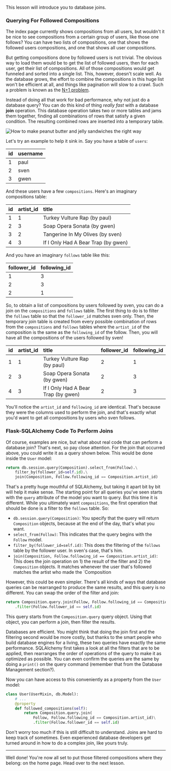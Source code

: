 This lesson will introduce you to database joins.

### Querying For Followed Compositions

The index page currently shows compositions from all users, but wouldn't it be nice to see compositions from a certain group of users, like those one follows? You can have two lists of compositions, one that shows the followed users compositions, and one that shows all user compositions.

But getting compositions done by followed users is not trivial. The obvious way to load them would be to get the list of followed users, then for each user, get their list of compositions. All of those compositions would get funneled and sorted into a single list. This, however, doesn't scale well. As the database grows, the effort to combine the compositions in this huge list won't be efficient at all, and things like pagination will slow to a crawl. Such a problem is known as the <a href="https://medium.com/web-performance-for-developers/n-1-problem-c8911bfd2577" target="_blank">N+1 problem</a>.

Instead of doing all that work for bad performance, why not just do a database query? You can do this kind of thing *really fast* with a database **join** operation. This database operation takes two or more tables and jams them together, finding all combinations of rows that satisfy a given condition. The resulting combined rows are inserted into a temporary table.

![How to make peanut butter and jelly sandwiches the right way](https://images.unsplash.com/photo-1557133285-a2b6b21f6e13?ixlib=rb-1.2.1&ixid=eyJhcHBfaWQiOjEyMDd9&auto=format&fit=crop&w=1351&q=80)

Let's try an example to help it sink in. Say you have a table of `users`:

| id   | username |
| :--- | :------- |
| 1    | paul     |
| 2    | sven     |
| 3    | gwen     |

And these users have a few `compositions`. Here's an imaginary compositions table:

| id   | artist_id | title                               |
| :--- | :-------- | :---------------------------------- |
| 1    | 1         | Turkey Vulture Rap (by paul)        |
| 2    | 3         | Soap Opera Sonata (by gwen)         |
| 3    | 2         | Tangerine In My Olives (by sven)    |
| 4    | 3         | If I Only Had A Bear Trap (by gwen) |

And you have an imaginary `follows` table like this:

| follower_id | following_id |
| :---------- | :----------- |
| 1           | 3            |
| 2           | 3            |
| 2           | 1            |

So, to obtain a list of compositions by users followed by sven, you can do a join on the `compositions` and `follows` table. The first thing to do is to filter the `follows` table so that the `follower_id` matches sven only. Then, the temporary join table is created from every possible combination of rows from the `compositions` and `follows` tables where the `artist_id` of the composition is the same as the `following_id` of the follow. Then, you will have all the compositions of the users followed by sven!

| id   | artist_id | title                               | follower_id | following_id |
| :--- | :-------- | :---------------------------------- | :---------- | :----------- |
| 1    | 1         | Turkey Vulture Rap (by paul)        | 2           | 1            |
| 2    | 3         | Soap Opera Sonata (by gwen)         | 2           | 3            |
| 4    | 3         | If I Only Had A Bear Trap (by gwen) | 2           | 3            |

You'll notice the `artist_id` and `following_id` are identical. That's because they were the columns used to perform the join, and that's exactly what you'd want to get all compositions by users who sven follows.

### Flask-SQLAlchemy Code To Perform Joins

Of course, examples are nice, but what about real code that can perform a database join? That's next, so pay close attention. For the join that occurred above, you could write it as a query shown below. This would be done inside the `User` model:

```python
return db.session.query(Composition).select_from(Follow).\
    filter_by(follower_id=self.id).\
    join(Composition, Follow.following_id == Composition.artist_id)
```

That's a pretty huge mouthful of SQLAlchemy, but taking it apart bit by bit will help it make sense. The starting point for all queries you've seen starts with the `query` attribute of the model you want to query. But this time it is different. While you ultimately want `compositions`, the first operation that should be done is a filter to the `follows` table. So:

- `db.session.query(Composition)`: You specify that the query will return `Composition` objects, because at the end of the day, that's what you want.
- `select_from(Follow)`: This indicates that the query begins with the `Follow` model.
- `filter_by(follower_id=self.id)`: This does the filtering of the `follows` table by the follower user. In sven's case, that's him.
- `join(Composition, Follow.following_id == Composition.artist_id)`: This does the join operation on 1) the result of the filter and 2) the `Composition` objects. It matches whenever the user that's followed matches the artist who made the `Composition

However, this could be even simpler. There's all kinds of ways that database queries can be rearranged to produce the same results, and this query is no different. You can swap the order of the filter and join:

```python
return Composition.query.join(Follow, Follow.following_id == Composition.artist_id)\
    .filter(Follow.follower_id == self.id)
```

This query starts from the `Composition.query` query object. Using that object, you can perform a join, then filter the results.

Databases are efficient. You might think that doing the join first and the filtering second would be more costly, but thanks to the smart people who build database engines for a living, these two queries have exactly the same performance. SQLAlchemy first takes a look at all the filters that are to be applied, then rearranges the order of operations of the query to make it as optimized as possible. You can even confirm the queries are the same by doing a `print()` on the query command (remember that from the Database Management section?).

Now you can have access to this conveniently as a property from the `User` model:

```python
class User(UserMixin, db.Model):
    # ...
    @property
    def followed_compositions(self):
        return Composition.query.join(
            Follow, Follow.following_id == Composition.artist_id)\
            .filter(Follow.follower_id == self.id)
```

Don't worry too much if this is still difficult to understand. Joins are hard to keep track of sometimes. Even experienced database developers get turned around in how to do a complex join, like yours truly.

___

Well done! You're now all set to put those filtered compositions where they belong: on the home page. Head over to the next lesson.
